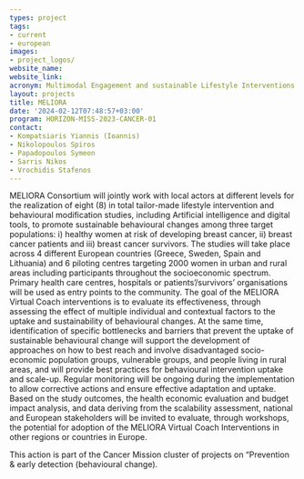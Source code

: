 ```yaml
---
types: project
tags:
- current
- european
images:
- project_logos/
website_name: 
website_link: 
acronym: Multimodal Engagement and sustainable Lifestyle Interventions Optimizing breast cancer Risk reduction supported by Artificial intelligence
layout: projects
title: MELIORA 
date: '2024-02-12T07:48:57+03:00'
program: HORIZON-MISS-2023-CANCER-01       
contact:
- Kompatsiaris Yiannis (Ioannis) 
- Nikolopoulos Spiros
- Papadopoulos Symeon
- Sarris Nikos
- Vrochidis Stafenos
---
```

<p>
MELIORA Consortium will jointly work with local actors at different levels for the realization of eight (8) in total tailor-made lifestyle intervention and behavioural modification studies, including Artificial intelligence and digital tools, to promote sustainable behavioural changes among three target populations: i) healthy women at risk of developing breast cancer, ii) breast cancer patients and iii) breast cancer survivors. The studies will take place across 4 different European countries (Greece, Sweden, Spain and Lithuania) and 6 piloting centres targeting 2000 women in urban and rural areas including participants throughout the socioeconomic spectrum. Primary health care centres, hospitals or patients’/survivors’ organisations will be used as entry points to the community. The goal of the MELIORA Virtual Coach interventions is to evaluate its effectiveness, through assessing the effect of multiple individual and contextual factors to the uptake and sustainability of behavioural changes. At the same time, identification of specific bottlenecks and barriers that prevent the uptake of sustainable behavioural change will support the development of approaches on how to best reach and involve disadvantaged socio-economic population groups, vulnerable groups, and people living in rural areas, and will provide best practices for behavioural intervention uptake and scale-up. Regular monitoring will be ongoing during the implementation to allow corrective actions and ensure effective adaptation and uptake. Based on the study outcomes, the health economic evaluation and budget impact analysis, and data deriving from the scalability assessment, national and European stakeholders will be invited to evaluate, through workshops, the potential for adoption of the MELIORA Virtual Coach Interventions in other regions or countries in Europe.
</p>
<p>
This action is part of the Cancer Mission cluster of projects on “Prevention & early detection (behavioural change).
</p>